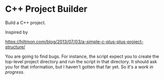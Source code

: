 # C++ Project Builder

Build a C++ project.

Inspired by

https://hiltmon.com/blog/2013/07/03/a-simple-c-plus-plus-project-structure/

You are going to find bugs. For instance, the script expect you to create the top-level project directory and run the script in that directory. It should ask you for that information, but I haven't gotten that far yet. So it's a *work in progress*.
